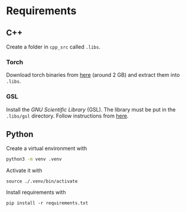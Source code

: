 

# Requirements

## C++
Create a folder in `cpp_src` called `.libs`. 

### Torch 
Download torch binaries from [here](https://pytorch.org/) (around 2 GB) and extract them into `.libs`.

### GSL
Install the *GNU Scientific Library* (GSL). The library must be put in the `.libs/gsl` directory. Follow instructions from [here](https://coral.ise.lehigh.edu/jild13/2016/07/11/hello/).

## Python
Create a virtual environment with

```bash
python3 -m venv .venv
```

Activate it with
```
source ./.venv/bin/activate
```

Install requirements with
```
pip install -r requirements.txt
```